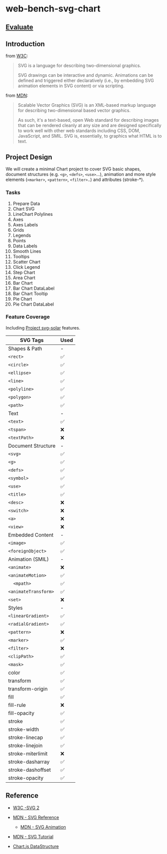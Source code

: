 # web-bench-svg-chart

## [Evaluate](../readme.md)

## Introduction

from [W3C](https://svgwg.org/svg2-draft/Overview.html):

> SVG is a language for describing two-dimensional graphics.
>
> SVG drawings can be interactive and dynamic. Animations can be defined and triggered either declaratively (i.e., by embedding SVG animation elements in SVG content) or via scripting.

from [MDN](https://developer.mozilla.org/en-US/docs/Web/SVG):

> Scalable Vector Graphics (SVG) is an XML-based markup language for describing two-dimensional based vector graphics.
>
> As such, it's a text-based, open Web standard for describing images that can be rendered cleanly at any size and are designed specifically to work well with other web standards including CSS, DOM, JavaScript, and SMIL. SVG is, essentially, to graphics what HTML is to text.

## Project Design

We will create a minimal Chart project to cover SVG basic shapes, document structures (e.g. `<g>`, `<defs>`, `<use>`...), animation and  more style elements (`<marker>`, `<pattern>`, `<filter>`..) and attributes (stroke-*).

### Tasks

1. Prepare Data
2. Chart SVG
3. LineChart Polylines
4. Axes
5. Axes Labels
6. Grids
7. Legends
8. Points
9. Data Labels
10. Smooth Lines
11. Tooltips
12. Scatter Chart
13. Click Legend
14. Step Chart
15. Area Chart
16. Bar Chart
17. Bar Chart DataLabel
18. Bar Chart Tooltip
19. Pie Chart
20. Pie Chart DataLabel

### Feature Coverage

Including [Project svg-solar](../svg-solar/readme.md) features.

| SVG Tags               | Used |
| ---------------------- | ---- |
| Shapes & Path          | -    |
| `<rect>`             | ✅   |
| `<circle>`           | ✅   |
| `<ellipse>`          | ✅   |
| `<line>`             | ✅   |
| `<polyline>`         | ✅   |
| `<polygon>`          | ✅   |
| `<path>`             | ✅   |
| Text                   | -    |
| `<text>`             | ✅   |
| `<tspan>`            | ❌   |
| `<textPath>`         | ❌   |
| Document Structure     | -    |
| `<svg>`              | ✅   |
| `<g>`                | ✅   |
| `<defs>`             | ✅   |
| `<symbol>`           | ✅   |
| `<use>`              | ✅   |
| `<title>`            | ✅   |
| `<desc>`             | ❌   |
| `<switch>`           | ❌   |
| `<a>`                | ❌   |
| `<view>`             | ❌   |
| Embedded Content       | -    |
| `<image>`            | ✅   |
| `<foreignObject>`    | ✅   |
| Animation (SMIL)       | -    |
| `<animate>`          | ❌   |
| `<animateMotion>`    | ✅   |
| `  <mpath>`          | ✅   |
| `<animateTransform>` | ✅   |
| `<set>`              | ❌   |
| Styles                 | -    |
| `<linearGradient>`   | ✅   |
| `<radialGradient>`   | ✅   |
| `<pattern>`          | ❌   |
| `<marker>`           | ✅   |
| `<filter>`           | ❌   |
| `<clipPath>`         | ✅   |
| `<mask>`             | ✅   |
| color                  | ✅   |
| transform              | ✅   |
| transform-origin       | ✅   |
| fill                   | ✅   |
| fill-rule              | ❌   |
| fill-opacity           | ✅   |
| stroke                 | ✅   |
| stroke-width           | ✅   |
| stroke-linecap         | ✅   |
| stroke-linejoin        | ✅   |
| stroke-miterlimit      | ❌   |
| stroke-dasharray       | ✅   |
| stroke-dashoffset      | ✅   |
| stroke-opacity         | ✅   |

## Reference

- [W3C -SVG 2](https://svgwg.org/svg2-draft/Overview.html)
- [MDN - SVG Reference](https://developer.mozilla.org/en-US/docs/Web/SVG)

  - [MDN - SVG Animation](https://developer.mozilla.org/en-US/docs/Web/SVG/SVG_animation_with_SMIL)
- [MDN - SVG Tutorial](https://developer.mozilla.org/en-US/docs/Web/SVG/Tutorial/Basic_Shapes)
- [Chart.js DataStructure](https://www.chartjs.org/docs/latest/general/data-structures.html)
